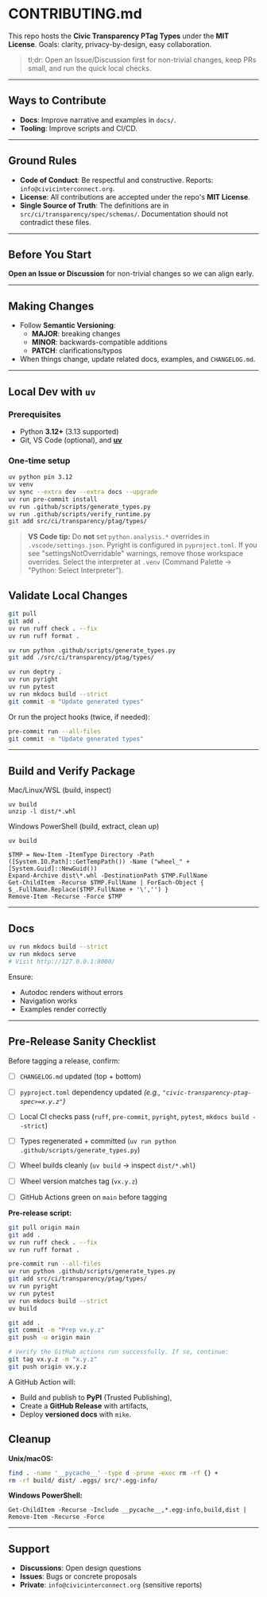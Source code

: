 # CONTRIBUTING.md

This repo hosts the **Civic Transparency PTag Types** under the **MIT License**.
Goals: clarity, privacy-by-design, easy collaboration.

> tl;dr: Open an Issue/Discussion first for non-trivial changes, keep PRs small, and run the quick local checks.

---

## Ways to Contribute

- **Docs**: Improve narrative and examples in `docs/`.
- **Tooling**: Improve scripts and CI/CD.

---

## Ground Rules

- **Code of Conduct**: Be respectful and constructive. Reports: `info@civicinterconnect.org`.
- **License**: All contributions are accepted under the repo's **MIT License**.
- **Single Source of Truth**: The definitions are in `src/ci/transparency/spec/schemas/`. Documentation should not contradict these files.

---

## Before You Start

**Open an Issue or Discussion** for non-trivial changes so we can align early.

---

## Making Changes

- Follow **Semantic Versioning**:
  - **MAJOR**: breaking changes
  - **MINOR**: backwards-compatible additions
  - **PATCH**: clarifications/typos
- When things change, update related docs, examples, and `CHANGELOG.md`.

---

## Local Dev with `uv`

### Prerequisites

- Python **3.12+** (3.13 supported)
- Git, VS Code (optional), and **[uv](https://github.com/astral-sh/uv)**

### One-time setup

```bash
uv python pin 3.12
uv venv
uv sync --extra dev --extra docs --upgrade
uv run pre-commit install
uv run .github/scripts/generate_types.py
uv run .github/scripts/verify_runtime.py
git add src/ci/transparency/ptag/types/
```

> **VS Code tip:** Do **not** set `python.analysis.*` overrides in `.vscode/settings.json`.
> Pyright is configured in `pyproject.toml`. If you see "settingsNotOverridable" warnings, remove those workspace overrides.
> Select the interpreter at `.venv` (Command Palette → "Python: Select Interpreter").

## Validate Local Changes

```bash
git pull
git add .
uv run ruff check . --fix
uv run ruff format .

uv run python .github/scripts/generate_types.py
git add ./src/ci/transparency/ptag/types/
```

```bash
uv run deptry .
uv run pyright
uv run pytest
uv run mkdocs build --strict
git commit -m "Update generated types"
```

Or run the project hooks (twice, if needed):

```bash
pre-commit run --all-files
git commit -m "Update generated types"
```

---

## Build and Verify Package

Mac/Linux/WSL (build, inspect)

```
uv build
unzip -l dist/*.whl
```

Windows PowerShell (build, extract, clean up)

```
uv build

$TMP = New-Item -ItemType Directory -Path ([System.IO.Path]::GetTempPath()) -Name ("wheel_" + [System.Guid]::NewGuid())
Expand-Archive dist\*.whl -DestinationPath $TMP.FullName
Get-ChildItem -Recurse $TMP.FullName | ForEach-Object { $_.FullName.Replace($TMP.FullName + '\','') }
Remove-Item -Recurse -Force $TMP
```

---

## Docs

```bash
uv run mkdocs build --strict
uv run mkdocs serve
# Visit http://127.0.0.1:8000/
```

Ensure:

- Autodoc renders without errors
- Navigation works
- Examples render correctly

---

## Pre-Release Sanity Checklist

Before tagging a release, confirm:

- [ ] `CHANGELOG.md` updated (top + bottom)
- [ ] `pyproject.toml` dependency updated
  *(e.g., `"civic-transparency-ptag-spec>=x.y.z"`)*
- [ ] Local CI checks pass
  (`ruff`, `pre-commit`, `pyright`, `pytest`, `mkdocs build --strict`)
- [ ] Types regenerated + committed
  (`uv run python .github/scripts/generate_types.py`)
- [ ] Wheel builds cleanly
  (`uv build` → inspect `dist/*.whl`)
- [ ] Wheel version matches tag (`vx.y.z`)
- [ ] GitHub Actions green on `main` before tagging


**Pre-release script:**

```bash
git pull origin main
git add .
uv run ruff check . --fix
uv run ruff format .

pre-commit run --all-files
uv run python .github/scripts/generate_types.py
git add src/ci/transparency/ptag/types/
uv run pyright
uv run pytest
uv run mkdocs build --strict
uv build
```

```bash
git add .
git commit -m "Prep vx.y.z"
git push -u origin main

# Verify the GitHub actions run successfully. If so, continue:
git tag vx.y.z -m "x.y.z"
git push origin vx.y.z
```

A GitHub Action will:

- Build and publish to **PyPI** (Trusted Publishing),
- Create a **GitHub Release** with artifacts,
- Deploy **versioned docs** with `mike`.

## Cleanup

**Unix/macOS:**

```bash
find . -name '__pycache__' -type d -prune -exec rm -rf {} +
rm -rf build/ dist/ .eggs/ src/*.egg-info/
```

**Windows PowerShell:**

```pwsh
Get-ChildItem -Recurse -Include __pycache__,*.egg-info,build,dist | Remove-Item -Recurse -Force
```
---

## Support

- **Discussions**: Open design questions
- **Issues**: Bugs or concrete proposals
- **Private**: `info@civicinterconnect.org` (sensitive reports)

